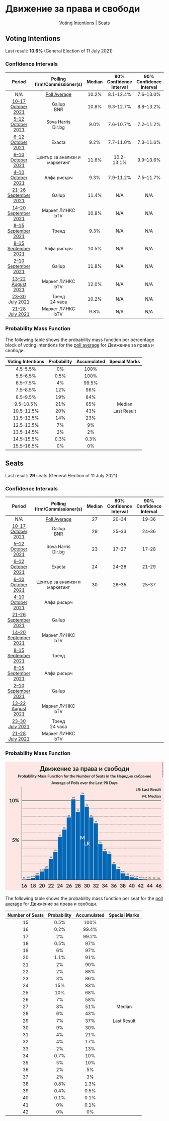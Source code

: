 # Движение за права и свободи

<p align="center"><a href="#voting-intentions">Voting Intentions</a> | <a href="#seats">Seats</a></p>

## Voting Intentions

Last result: **10.6%** (General Election of 11 July 2021)

### Confidence Intervals

| Period     | Polling firm/Commissioner(s) | Median | 80% Confidence Interval | 90% Confidence Interval | 95% Confidence Interval | 99% Confidence Interval |
|:----------:|:----------------:|:-----------:|:-----------------------:|:-----------------------:|:-----------------------:|:-----------------------:|
| N/A | [Poll Average](average.html) | 10.2% | 8.1–12.4% | 7.6–13.0% | 7.2–13.4% | 6.5–14.3% |
| [10–17 October 2021](2021-10-17-Gallup.html) | Gallup <br> BNR | 10.8% | 9.3–12.7% | 8.8–13.2% | 8.5–13.7% | 7.8–14.6% |
| [5–12 October 2021](2021-10-12-SovaHarris.html) | Sova Harris <br> Dir.bg | 9.0% | 7.6–10.7% | 7.2–11.2% | 6.9–11.6% | 6.2–12.5% |
| [6–12 October 2021](2021-10-12-Exacta.html) | Exacta | 9.2% | 7.7–11.0% | 7.3–11.6% | 6.9–12.0% | 6.3–13.0% |
| [6–10 October 2021](2021-10-10-Центързаанализиимаркетинг.html) | Център за анализи и маркетинг | 11.6% | 10.2–13.1% | 9.9–13.6% | 9.6–14.0% | 8.9–14.8% |
| [4–10 October 2021](2021-10-10-Алфарисърч.html) | Алфа рисърч | 9.3% | 7.9–11.2% | 7.5–11.7% | 7.1–12.1% | 6.5–13.0% |
| [21–26 September 2021](2021-09-26-Gallup.html) | Gallup | 11.4% | N/A | N/A | N/A | N/A |
| [14–20 September 2021](2021-09-20-МаркетЛИНКС.html) | Маркет ЛИНКС <br> bTV | 10.8% | N/A | N/A | N/A | N/A |
| [8–15 September 2021](2021-09-15-Тренд.html) | Тренд | 9.3% | N/A | N/A | N/A | N/A |
| [8–15 September 2021](2021-09-15-Алфарисърч.html) | Алфа рисърч | 10.5% | N/A | N/A | N/A | N/A |
| [2–10 September 2021](2021-09-10-Gallup.html) | Gallup | 11.8% | N/A | N/A | N/A | N/A |
| [13–22 August 2021](2021-08-22-МаркетЛИНКС.html) | Маркет ЛИНКС <br> bTV | 12.0% | N/A | N/A | N/A | N/A |
| [23–30 July 2021](2021-07-30-Тренд.html) | Тренд <br> 24 часа | 10.2% | N/A | N/A | N/A | N/A |
| [21–28 July 2021](2021-07-28-МаркетЛИНКС.html) | Маркет ЛИНКС <br> bTV | 9.8% | N/A | N/A | N/A | N/A |

### Probability Mass Function

The following table shows the probability mass function per percentage block of voting intentions for the [poll average](average.html) for Движение за права и свободи.

| Voting Intentions | Probability | Accumulated | Special Marks |
|:-----------------:|:-----------:|:-----------:|:-------------:|
| 4.5–5.5% | 0% | 100% |  |
| 5.5–6.5% | 0.5% | 100% |  |
| 6.5–7.5% | 4% | 99.5% |  |
| 7.5–8.5% | 12% | 96% |  |
| 8.5–9.5% | 19% | 84% |  |
| 9.5–10.5% | 21% | 65% | Median |
| 10.5–11.5% | 20% | 43% | Last Result |
| 11.5–12.5% | 14% | 23% |  |
| 12.5–13.5% | 7% | 9% |  |
| 13.5–14.5% | 2% | 2% |  |
| 14.5–15.5% | 0.3% | 0.3% |  |
| 15.5–16.5% | 0% | 0% |  |


## Seats

Last result: **29** seats (General Election of 11 July 2021)

### Confidence Intervals

| Period     | Polling firm/Commissioner(s) | Median | 80% Confidence Interval | 90% Confidence Interval | 95% Confidence Interval | 99% Confidence Interval |
|:----------:|:----------------:|:------:|:-----------------------:|:-----------------------:|:-----------------------:|:-----------------------:|
| N/A | [Poll Average](average.html) | 27 | 20–34 | 19–36 | 17–37 | 15–39 |
| [10–17 October 2021](2021-10-17-Gallup.html) | Gallup <br> BNR | 29 | 25–33 | 24–36 | 23–38 | 21–39 |
| [5–12 October 2021](2021-10-12-SovaHarris.html) | Sova Harris <br> Dir.bg | 23 | 17–27 | 17–28 | 16–30 | 15–30 |
| [6–12 October 2021](2021-10-12-Exacta.html) | Exacta | 24 | 24–28 | 21–29 | 21–31 | 19–31 |
| [6–10 October 2021](2021-10-10-Центързаанализиимаркетинг.html) | Център за анализи и маркетинг | 30 | 26–35 | 25–37 | 25–37 | 23–39 |
| [4–10 October 2021](2021-10-10-Алфарисърч.html) | Алфа рисърч |  |  |  |  |  |
| [21–26 September 2021](2021-09-26-Gallup.html) | Gallup |  |  |  |  |  |
| [14–20 September 2021](2021-09-20-МаркетЛИНКС.html) | Маркет ЛИНКС <br> bTV |  |  |  |  |  |
| [8–15 September 2021](2021-09-15-Тренд.html) | Тренд |  |  |  |  |  |
| [8–15 September 2021](2021-09-15-Алфарисърч.html) | Алфа рисърч |  |  |  |  |  |
| [2–10 September 2021](2021-09-10-Gallup.html) | Gallup |  |  |  |  |  |
| [13–22 August 2021](2021-08-22-МаркетЛИНКС.html) | Маркет ЛИНКС <br> bTV |  |  |  |  |  |
| [23–30 July 2021](2021-07-30-Тренд.html) | Тренд <br> 24 часа |  |  |  |  |  |
| [21–28 July 2021](2021-07-28-МаркетЛИНКС.html) | Маркет ЛИНКС <br> bTV |  |  |  |  |  |

### Probability Mass Function

![Graph with seats probability mass function not yet produced](average-seats-pmf-движениезаправаисвободи.png "Seats Probability Mass Function")

The following table shows the probability mass function per seat for the [poll average](average.html) for Движение за права и свободи.

| Number of Seats | Probability | Accumulated | Special Marks |
|:---------------:|:-----------:|:-----------:|:-------------:|
| 15 | 0.5% | 100% |  |
| 16 | 0.2% | 99.4% |  |
| 17 | 2% | 99.2% |  |
| 18 | 0.5% | 97% |  |
| 19 | 6% | 97% |  |
| 20 | 1.1% | 91% |  |
| 21 | 2% | 90% |  |
| 22 | 2% | 88% |  |
| 23 | 3% | 86% |  |
| 24 | 15% | 83% |  |
| 25 | 10% | 68% |  |
| 26 | 7% | 58% |  |
| 27 | 8% | 51% | Median |
| 28 | 6% | 43% |  |
| 29 | 7% | 37% | Last Result |
| 30 | 9% | 30% |  |
| 31 | 4% | 21% |  |
| 32 | 4% | 17% |  |
| 33 | 2% | 13% |  |
| 34 | 0.7% | 10% |  |
| 35 | 5% | 10% |  |
| 36 | 2% | 5% |  |
| 37 | 2% | 3% |  |
| 38 | 0.8% | 1.3% |  |
| 39 | 0.4% | 0.5% |  |
| 40 | 0.1% | 0.1% |  |
| 41 | 0% | 0.1% |  |
| 42 | 0% | 0% |  |


